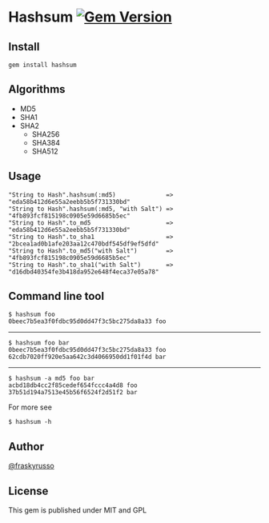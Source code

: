 # Hashsum [![Gem Version](https://badge.fury.io/rb/hashsum.png)](http://badge.fury.io/rb/hashsum)

## Install

    gem install hashsum

## Algorithms

* MD5
* SHA1
* SHA2
  * SHA256
  * SHA384
  * SHA512

## Usage

    "String to Hash".hashsum(:md5)              => "eda58b412d6e55a2eebb5b5f731330bd"
    "String to Hash".hashsum(:md5, "with Salt") => "4fb893fcf815198c0905e59d6685b5ec"
    "String to Hash".to_md5                     => "eda58b412d6e55a2eebb5b5f731330bd"
    "String to Hash".to_sha1                    => "2bcea1ad0b1afe203aa12c470bdf545df9ef5dfd"
    "String to Hash".to_md5("with Salt")        => "4fb893fcf815198c0905e59d6685b5ec"
    "String to Hash".to_sha1("with Salt")       => "d16dbd40354fe3b418da952e648f4eca37e05a78"

## Command line tool

    $ hashsum foo
    0beec7b5ea3f0fdbc95d0dd47f3c5bc275da8a33 foo
---
    $ hashsum foo bar
    0beec7b5ea3f0fdbc95d0dd47f3c5bc275da8a33 foo
    62cdb7020ff920e5aa642c3d4066950dd1f01f4d bar
---
    $ hashsum -a md5 foo bar
    acbd18db4cc2f85cedef654fccc4a4d8 foo
    37b51d194a7513e45b56f6524f2d51f2 bar

For more see

    $ hashsum -h

## Author

[@fraskyrusso](http://twitter.com/fraskyrusso)

## License

This gem is published under MIT and GPL